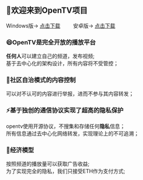 ## 👋欢迎来到OpenTV项目 
Windows版-> [点击下载](https://github.com/tv64/opentv/releases/download/v.1.0.0-win-alpha/opentv.zip)   &nbsp; &nbsp; &nbsp; &nbsp;    安卓版-> [点击下载](https://github.com/tv64/openTv/releases/download/v.1.0.0-Android-alpha/openTv.apk)  

### 😄OpenTV是完全开放的播放平台
 **任何人**可以建立自己的频道，发布视频;   
 基于去中心化的架构设计，所有内容将不受管控；  

### 🤔社区自治模式的内容控制
 可以对不认可的内容进行举报，进而不参与其内容转发；  

### ⚡基于独创的通信协议实现了超高的隐私保护
 opentv使用开源协议，不搜集和存储任何**隐私**信息；   
 所有信息通过去中心化网络转发，实现理论上的不可追溯； 

### 🌱经济模型
 按照频道的播放量可以获取广告收益;   
 为了实现完全的隐私，我们只接受ETH作为支付方式;   

<!--
**OpenTv22/OpenTv22** is a ✨ _special_ ✨ repository because its `README.md` (this file) appears on your GitHub profile.

Here are some ideas to get you started:

- 🔭 I’m currently working on ...
- 🌱 I’m currently learning ...
- 👯 I’m looking to collaborate on ...
- 🤔 I’m looking for help with ...
- 💬 Ask me about ...
- 📫 How to reach me: ...
- 😄 Pronouns: ...
- ⚡ Fun fact: ...
-->
